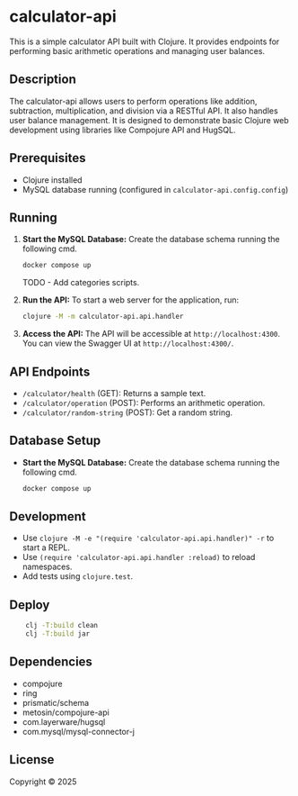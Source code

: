 # calculator-api

This is a simple calculator API built with Clojure. It provides endpoints for performing basic arithmetic operations and managing user balances.

## Description

The calculator-api allows users to perform operations like addition, subtraction, multiplication, and division via a RESTful API. It also handles user balance management. It is designed to demonstrate basic Clojure web development using libraries like Compojure API and HugSQL.

## Prerequisites

* Clojure installed
* MySQL database running (configured in `calculator-api.config.config`)

## Running

1.  **Start the MySQL Database:** Create the database schema running the following cmd.
    ```bash
    docker compose up
    ```
    TODO - Add categories scripts.
2.  **Run the API:** To start a web server for the application, run:

    ```bash
    clojure -M -m calculator-api.api.handler
    ```

3.  **Access the API:** The API will be accessible at `http://localhost:4300`. You can view the Swagger UI at `http://localhost:4300/`.

## API Endpoints

* `/calculator/health` (GET): Returns a sample text.
* `/calculator/operation` (POST): Performs an arithmetic operation.
* `/calculator/random-string` (POST): Get a random string.

## Database Setup

* **Start the MySQL Database:** Create the database schema running the following cmd.
    ```bash
    docker compose up
    ```

## Development

* Use `clojure -M -e "(require 'calculator-api.api.handler)" -r` to start a REPL.
* Use `(require 'calculator-api.api.handler :reload)` to reload namespaces.
* Add tests using `clojure.test`.

## Deploy
```bash
    clj -T:build clean
    clj -T:build jar
```

## Dependencies

* compojure
* ring
* prismatic/schema
* metosin/compojure-api
* com.layerware/hugsql
* com.mysql/mysql-connector-j

## License

Copyright © 2025
